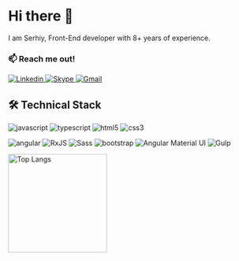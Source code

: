 # Hi there 👋

I am Serhiy, Front-End developer with 8+ years of experience.

<h3 align="left">📫 Reach me out!</h3>

<p align="left">
  <a href="https://www.linkedin.com/in/serhiy-koziuk/">
    <img alt="Linkedin" src="https://img.shields.io/badge/Serhiy%20Koziuk-%230A66C2?style=for-the-badge&logo=linkedin&logoColor=white"/>
  </a>

  <a href="https://join.skype.com/invite/kQoVt0l47ga9">
    <img alt="Skype" src="https://img.shields.io/badge/serhiy.koziuk-%2300AFF0?style=for-the-badge&logo=skype&logoColor=white"/>
  </a>

  <a href="mailto:seryjkozyk11@gmail.com">
    <img alt="Gmail" src="https://img.shields.io/badge/seryjkozyk11%40gmail.com-%23EA4335?style=for-the-badge&logo=gmail&logoColor=white"/>
  </a>
</p>

<h2 align="left">🛠 Technical Stack</h2>
<p >
  <img alt="javascript" src="https://img.shields.io/badge/JavaScript-e8d44d?style=for-the-badge&logo=javascript&logoColor=000" />
  <img alt="typescript" src="https://img.shields.io/badge/TypeScript-0076c6?style=for-the-badge&logo=typescript&logoColor=fff" />
  <img alt="html5" src="https://img.shields.io/badge/HTML5-E34F26?style=for-the-badge&logo=html5&logoColor=white" />
  <img alt="css3" src="https://img.shields.io/badge/CSS3-2862e9?style=for-the-badge&logo=css3&logoColor=white" />
</p>

<p>
  <img alt="angular" src="https://img.shields.io/badge/Angular-d6002f?style=for-the-badge&logo=angular&logoColor=fff" />

  <img alt="RxJS" src="https://img.shields.io/badge/RxJS-B7178C?style=for-the-badge&logo=reactivex&logoColor=fff" />
  
  <img alt="Sass" src="https://img.shields.io/badge/Scss-CC6699?style=for-the-badge&logo=sass&logoColor=white" />

  <img alt="bootstrap" src="https://img.shields.io/badge/bootstrap-7952B3?style=for-the-badge&logo=bootstrap&logoColor=fff" />
  <img alt="Angular Material UI" src="https://img.shields.io/badge/Angular_Material_UI-757575?style=for-the-badge&logo=materialdesign&logoColor=fff">

  <img alt="Gulp" src="https://img.shields.io/badge/Gulp-cc4845?style=for-the-badge&logo=gulp&logoColor=fff" />
</p>

<p align='let'>
  <!--
  <a href="https://github.com/KoziukSerhiy/github-readme-stats">
    <img alt="Github Stats" src="https://github-readme-stats.vercel.app/api?username=KoziukSerhiy&theme=default&show_icons=true" height="200px" />
  </a>
  -->
  
  <a href="https://github.com/KoziukSerhiy/github-readme-stats">
    <img alt="Top Langs" src="https://github-readme-stats.vercel.app/api/top-langs/?username=KoziukSerhiy&layout=compact" height="200px" />
  </a>
</p>


